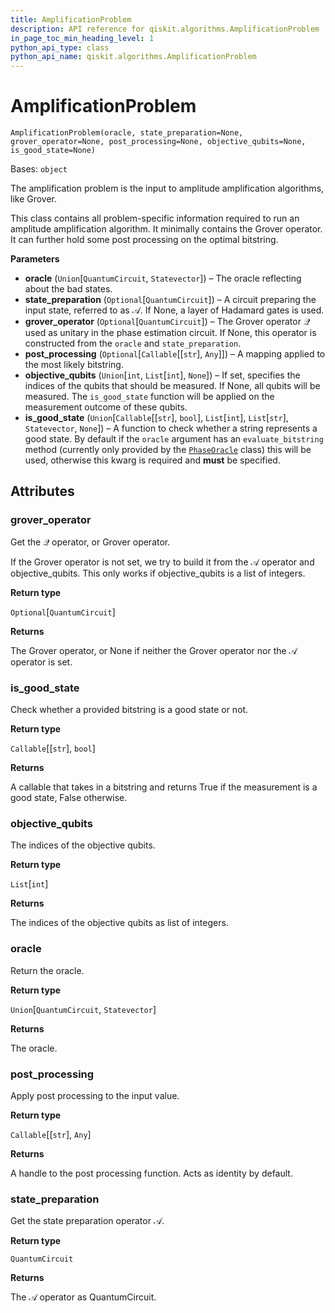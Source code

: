 ```yaml
---
title: AmplificationProblem
description: API reference for qiskit.algorithms.AmplificationProblem
in_page_toc_min_heading_level: 1
python_api_type: class
python_api_name: qiskit.algorithms.AmplificationProblem
---
```


# AmplificationProblem

<span id="qiskit.algorithms.AmplificationProblem" />

`AmplificationProblem(oracle, state_preparation=None, grover_operator=None, post_processing=None, objective_qubits=None, is_good_state=None)`

Bases: `object`

The amplification problem is the input to amplitude amplification algorithms, like Grover.

This class contains all problem-specific information required to run an amplitude amplification algorithm. It minimally contains the Grover operator. It can further hold some post processing on the optimal bitstring.

**Parameters**

*   **oracle** (`Union`\[`QuantumCircuit`, `Statevector`]) – The oracle reflecting about the bad states.
*   **state\_preparation** (`Optional`\[`QuantumCircuit`]) – A circuit preparing the input state, referred to as $\mathcal{A}$. If None, a layer of Hadamard gates is used.
*   **grover\_operator** (`Optional`\[`QuantumCircuit`]) – The Grover operator $\mathcal{Q}$ used as unitary in the phase estimation circuit. If None, this operator is constructed from the `oracle` and `state_preparation`.
*   **post\_processing** (`Optional`\[`Callable`\[\[`str`], `Any`]]) – A mapping applied to the most likely bitstring.
*   **objective\_qubits** (`Union`\[`int`, `List`\[`int`], `None`]) – If set, specifies the indices of the qubits that should be measured. If None, all qubits will be measured. The `is_good_state` function will be applied on the measurement outcome of these qubits.
*   **is\_good\_state** (`Union`\[`Callable`\[\[`str`], `bool`], `List`\[`int`], `List`\[`str`], `Statevector`, `None`]) – A function to check whether a string represents a good state. By default if the `oracle` argument has an `evaluate_bitstring` method (currently only provided by the [`PhaseOracle`](qiskit.circuit.library.PhaseOracle "qiskit.circuit.library.PhaseOracle") class) this will be used, otherwise this kwarg is required and **must** be specified.

## Attributes

<span id="qiskit.algorithms.AmplificationProblem.grover_operator" />

### grover\_operator

Get the $\mathcal{Q}$ operator, or Grover operator.

If the Grover operator is not set, we try to build it from the $\mathcal{A}$ operator and objective\_qubits. This only works if objective\_qubits is a list of integers.

**Return type**

`Optional`\[`QuantumCircuit`]

**Returns**

The Grover operator, or None if neither the Grover operator nor the $\mathcal{A}$ operator is set.

<span id="qiskit.algorithms.AmplificationProblem.is_good_state" />

### is\_good\_state

Check whether a provided bitstring is a good state or not.

**Return type**

`Callable`\[\[`str`], `bool`]

**Returns**

A callable that takes in a bitstring and returns True if the measurement is a good state, False otherwise.

<span id="qiskit.algorithms.AmplificationProblem.objective_qubits" />

### objective\_qubits

The indices of the objective qubits.

**Return type**

`List`\[`int`]

**Returns**

The indices of the objective qubits as list of integers.

<span id="qiskit.algorithms.AmplificationProblem.oracle" />

### oracle

Return the oracle.

**Return type**

`Union`\[`QuantumCircuit`, `Statevector`]

**Returns**

The oracle.

<span id="qiskit.algorithms.AmplificationProblem.post_processing" />

### post\_processing

Apply post processing to the input value.

**Return type**

`Callable`\[\[`str`], `Any`]

**Returns**

A handle to the post processing function. Acts as identity by default.

<span id="qiskit.algorithms.AmplificationProblem.state_preparation" />

### state\_preparation

Get the state preparation operator $\mathcal{A}$.

**Return type**

`QuantumCircuit`

**Returns**

The $\mathcal{A}$ operator as QuantumCircuit.

